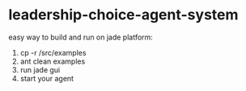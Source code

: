 # leadership-choice-agent-system

easy way to build and run on jade platform:
1. cp -r <this-project-directory> <your-jade-directory>/src/examples
2. ant clean examples
3. run jade gui 
4. start your agent

